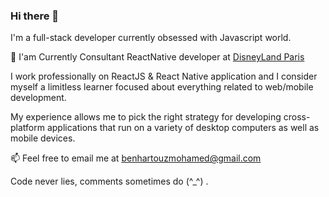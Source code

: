 ### Hi there 👋

I'm a full-stack developer currently obsessed with Javascript world.

🔭  I'am Currently Consultant ReactNative developer at [DisneyLand Paris](https://www.disneylandparis.com/en-gb/mobile-app/)

I work professionally on ReactJS & React Native application and I consider myself a limitless learner focused about everything related to web/mobile development.

My experience allows me to pick the right strategy for developing cross-platform applications that run on a variety of desktop computers as well as mobile devices.

📫  Feel free to email me at [benhartouzmohamed@gmail.com](mailto:benhartouzmohamed@gmail.com)

Code never lies, comments sometimes do (^_^) .
